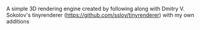A simple 3D rendering engine created by following along with Dmitry V. Sokolov's tinyrenderer (https://github.com/ssloy/tinyrenderer) with my own additions
